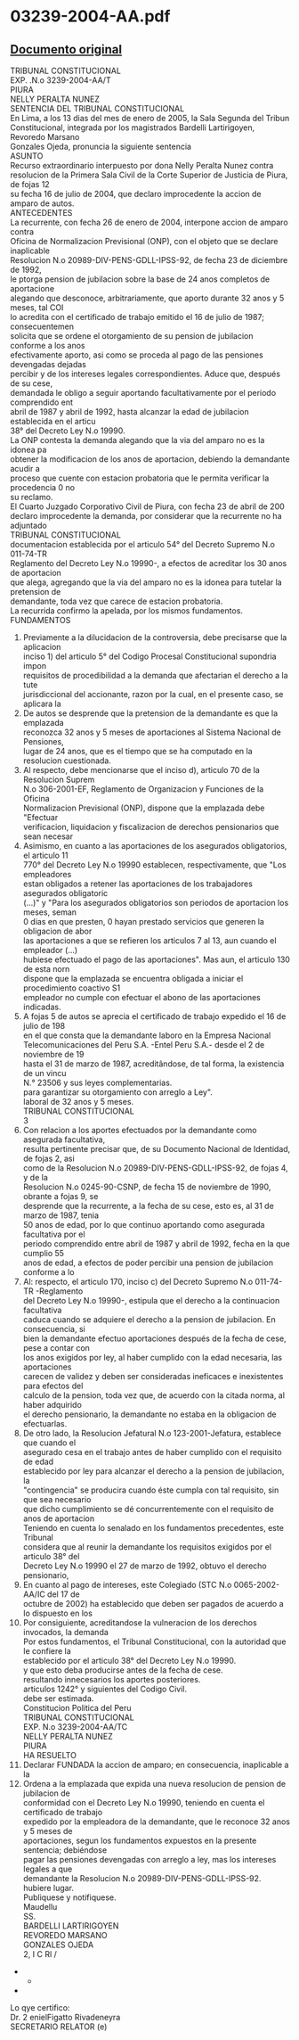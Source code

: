 
03239-2004-AA.pdf
=================
  
[Documento original](https://tc.gob.pe/jurisprudencia/2005/03239-2004-AA.pdf)  
---  
TRIBUNAL CONSTITUCIONAL  
EXP. .N.o 3239-2004-AA/T  
PIURA  
NELLY PERALTA NUNEZ  
SENTENCIA DEL TRIBUNAL CONSTITUCIONAL  
En Lima, a los 13 dias del mes de enero de 2005, la Sala Segunda del Tribun  
Constitucional, integrada por los magistrados Bardelli Lartirigoyen, Revoredo Marsano  
Gonzales Ojeda, pronuncia la siguiente sentencia  
ASUNTO  
Recurso extraordinario interpuesto por dona Nelly Peralta Nunez contra  
resolucion de la Primera Sala Civil de la Corte Superior de Justicia de Piura, de fojas 12  
su fecha 16 de julio de 2004, que declaro improcedente la accion de amparo de autos.  
ANTECEDENTES  
La recurrente, con fecha 26 de enero de 2004, interpone accion de amparo contra  
Oficina de Normalizacion Previsional (ONP), con el objeto que se declare inaplicable  
Resolucion N.o 20989-DIV-PENS-GDLL-IPSS-92, de fecha 23 de diciembre de 1992,  
le ptorga pension de jubilacion sobre la base de 24 anos completos de aportacione  
alegando que desconoce, arbitrariamente, que aporto durante 32 anos y 5 meses, tal COI  
lo acredita con el certificado de trabajo emitido el 16 de julio de 1987; consecuentemen  
solicita que se ordene el otorgamiento de su pension de jubilacion conforme a los anos  
efectivamente aporto, asi como se proceda al pago de las pensiones devengadas dejadas  
percibir y de los intereses legales correspondientes. Aduce que, después de su cese,  
demandada le obligo a seguir aportando facultativamente por el periodo comprendido ent  
abril de 1987 y abril de 1992, hasta alcanzar la edad de jubilacion establecida en el articu  
38° del Decreto Ley N.o 19990.  
La ONP contesta la demanda alegando que la via del amparo no es la idonea pa  
obtener la modificacion de los anos de aportacion, debiendo la demandante acudir a  
proceso que cuente con estacion probatoria que le permita verificar la procedencia 0 no  
su reclamo.  
El Cuarto Juzgado Corporativo Civil de Piura, con fecha 23 de abril de 200  
declaro improcedente la demanda, por considerar que la recurrente no ha adjuntado  
TRIBUNAL CONSTITUCIONAL  
documentacion establecida por el articulo 54° del Decreto Supremo N.o 011-74-TR  
Reglamento del Decreto Ley N.o 19990-, a efectos de acreditar los 30 anos de aportacion  
que alega, agregando que la via del amparo no es la idonea para tutelar la pretension de  
demandante, toda vez que carece de estacion probatoria.  
La recurrida confirmo la apelada, por los mismos fundamentos.  
FUNDAMENTOS  
1. Previamente a la dilucidacion de la controversia, debe precisarse que la aplicacion  
inciso 1) del articulo 5° del Codigo Procesal Constitucional supondria impon  
requisitos de procedibilidad a la demanda que afectarian el derecho a la tute  
jurisdiccional del accionante, razon por la cual, en el presente caso, se aplicara la  
2. De autos se desprende que la pretension de la demandante es que la emplazada  
reconozca 32 anos y 5 meses de aportaciones al Sistema Nacional de Pensiones,  
lugar de 24 anos, que es el tiempo que se ha computado en la resolucion cuestionada.  
3. Al respecto, debe mencionarse que el inciso d), articulo 70 de la Resolucion Suprem  
N.o 306-2001-EF, Reglamento de Organizacion y Funciones de la Oficina  
Normalizacion Previsional (ONP), dispone que la emplazada debe "Efectuar  
verificacion, liquidacion y fiscalizacion de derechos pensionarios que sean necesar  
4. Asimismo, en cuanto a las aportaciones de los asegurados obligatorios, el articulo 11  
770° del Decreto Ley N.o 19990 establecen, respectivamente, que "Los empleadores  
estan obligados a retener las aportaciones de los trabajadores asegurados obligatoric  
(...)" y "Para los asegurados obligatorios son periodos de aportacion los meses, seman  
0 dias en que presten, 0 hayan prestado servicios que generen la obligacion de abor  
las aportaciones a que se refieren los articulos 7 al 13, aun cuando el empleador (...)  
hubiese efectuado el pago de las aportaciones". Mas aun, el articulo 130 de esta norn  
dispone que la emplazada se encuentra obligada a iniciar el procedimiento coactivo S1  
empleador no cumple con efectuar el abono de las aportaciones indicadas.  
5. A fojas 5 de autos se aprecia el certificado de trabajo expedido el 16 de julio de 198  
en el que consta que la demandante laboro en la Empresa Nacional  
Telecomunicaciones del Peru S.A. -Entel Peru S.A.- desde el 2 de noviembre de 19  
hasta el 31 de marzo de 1987, acreditândose, de tal forma, la existencia de un vincu  
N.° 23506 y sus leyes complementarias.  
para garantizar su otorgamiento con arreglo a Ley".  
laboral de 32 anos y 5 meses.  
TRIBUNAL CONSTITUCIONAL  
3  
6. Con relacion a los aportes efectuados por la demandante como asegurada facultativa,  
resulta pertinente precisar que, de su Documento Nacional de Identidad, de fojas 2, asi  
como de la Resolucion N.o 20989-DIV-PENS-GDLL-IPSS-92, de fojas 4, y de la  
Resolucion N.o 0245-90-CSNP, de fecha 15 de noviembre de 1990, obrante a fojas 9, se  
desprende que la recurrente, a la fecha de su cese, esto es, al 31 de marzo de 1987, tenia  
50 anos de edad, por lo que continuo aportando como asegurada facultativa por el  
periodo comprendido entre abril de 1987 y abril de 1992, fecha en la que cumplio 55  
anos de edad, a efectos de poder percibir una pension de jubilacion conforme a lo  
7. Al: respecto, el articulo 170, inciso c) del Decreto Supremo N.o 011-74-TR -Reglamento  
del Decreto Ley N.o 19990-, estipula que el derecho a la continuacion facultativa  
caduca cuando se adquiere el derecho a la pension de jubilacion. En consecuencia, si  
bien la demandante efectuo aportaciones después de la fecha de cese, pese a contar con  
los anos exigidos por ley, al haber cumplido con la edad necesaria, las aportaciones  
carecen de validez y deben ser consideradas ineficaces e inexistentes para efectos del  
calculo de la pension, toda vez que, de acuerdo con la citada norma, al haber adquirido  
el derecho pensionario, la demandante no estaba en la obligacion de efectuarlas.  
8. De otro lado, la Resolucion Jefatural N.o 123-2001-Jefatura, establece que cuando el  
asegurado cesa en el trabajo antes de haber cumplido con el requisito de edad  
establecido por ley para alcanzar el derecho a la pension de jubilacion, la  
"contingencia" se producira cuando éste cumpla con tal requisito, sin que sea necesario  
que dicho cumplimiento se dé concurrentemente con el requisito de anos de aportacion  
Teniendo en cuenta lo senalado en los fundamentos precedentes, este Tribunal  
considera que al reunir la demandante los requisitos exigidos por el articulo 38° del  
Decreto Ley N.o 19990 el 27 de marzo de 1992, obtuvo el derecho pensionario,  
10. En cuanto al pago de intereses, este Colegiado (STC N.o 0065-2002-AA/IC del 17 de  
octubre de 2002) ha establecido que deben ser pagados de acuerdo a lo dispuesto en los  
11. Por consiguiente, acreditandose la vulneracion de los derechos invocados, la demanda  
Por estos fundamentos, el Tribunal Constitucional, con la autoridad que le confiere la  
establecido por el articulo 38° del Decreto Ley N.o 19990.  
y que esto deba producirse antes de la fecha de cese.  
resultando innecesarios los aportes posteriores.  
articulos 1242° y siguientes del Codigo Civil.  
debe ser estimada.  
Constitucion Politica del Peru  
TRIBUNAL CONSTITUCIONAL  
EXP. N.o 3239-2004-AA/TC  
NELLY PERALTA NUNEZ  
PIURA  
HA RESUELTO  
1. Declarar FUNDADA la accion de amparo; en consecuencia, inaplicable a la  
2. Ordena a la emplazada que expida una nueva resolucion de pension de jubilacion de  
conformidad con el Decreto Ley N.o 19990, teniendo en cuenta el certificado de trabajo  
expedido por la empleadora de la demandante, que le reconoce 32 anos y 5 meses de  
aportaciones, segun los fundamentos expuestos en la presente sentencia; debiéndose  
pagar las pensiones devengadas con arreglo a ley, mas los intereses legales a que  
demandante la Resolucion N.o 20989-DIV-PENS-GDLL-IPSS-92.  
hubiere lugar.  
Publiquese y notifiquese.  
Maudellu  
SS.  
BARDELLI LARTIRIGOYEN  
REVOREDO MARSANO  
GONZALES OJEDA  
2, I C Rl /  
- -  
-  
Lo qye certifico:  
Dr. 2 enielFigatto Rivadeneyra  
SECRETARIO RELATOR (e)